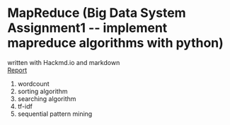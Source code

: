 # MapReduce (Big Data System Assignment1 -- implement mapreduce algorithms with python)

written with Hackmd.io and markdown  
[Report](https://hackmd.io/NKgyYJfTRKaNGQZw6vB7hw)

1. wordcount
2. sorting algorithm
3. searching algorithm
4. tf-idf
5. sequential pattern mining
